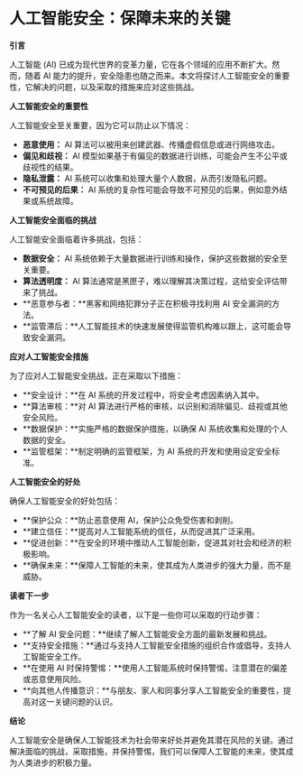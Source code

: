 # 人工智能安全：保障未来的关键

**引言**

人工智能 (AI) 已成为现代世界的变革力量，它在各个领域的应用不断扩大。然而，随着 AI 能力的提升，安全隐患也随之而来。本文将探讨人工智能安全的重要性，它解决的问题，以及采取的措施来应对这些挑战。

**人工智能安全的重要性**

人工智能安全至关重要，因为它可以防止以下情况：

- **恶意使用：** AI 算法可以被用来创建武器、传播虚假信息或进行网络攻击。
- **偏见和歧视：** AI 模型如果基于有偏见的数据进行训练，可能会产生不公平或歧视性的结果。
- **隐私泄露：** AI 系统可以收集和处理大量个人数据，从而引发隐私问题。
- **不可预见的后果：** AI 系统的复杂性可能会导致不可预见的后果，例如意外结果或系统故障。

**人工智能安全面临的挑战**

人工智能安全面临着许多挑战，包括：

- **数据安全：** AI 系统依赖于大量数据进行训练和操作，保护这些数据的安全至关重要。
- **算法透明度：** AI 算法通常是黑匣子，难以理解其决策过程，这给安全评估带来了挑战。
- **恶意参与者：**黑客和网络犯罪分子正在积极寻找利用 AI 安全漏洞的方法。
- **监管滞后：**人工智能技术的快速发展使得监管机构难以跟上，这可能会导致安全漏洞。

**应对人工智能安全措施**

为了应对人工智能安全挑战，正在采取以下措施：

- **安全设计：**在 AI 系统的开发过程中，将安全考虑因素纳入其中。
- **算法审核：**对 AI 算法进行严格的审核，以识别和消除偏见、歧视或其他安全风险。
- **数据保护：**实施严格的数据保护措施，以确保 AI 系统收集和处理的个人数据的安全。
- **监管框架：**制定明确的监管框架，为 AI 系统的开发和使用设定安全标准。

**人工智能安全的好处**

确保人工智能安全的好处包括：

- **保护公众：**防止恶意使用 AI，保护公众免受伤害和剥削。
- **建立信任：**提高对人工智能系统的信任，从而促进其广泛采用。
- **促进创新：**在安全的环境中推动人工智能创新，促进其对社会和经济的积极影响。
- **确保未来：**保障人工智能的未来，使其成为人类进步的强大力量，而不是威胁。

**读者下一步**

作为一名关心人工智能安全的读者，以下是一些你可以采取的行动步骤：

- **了解 AI 安全问题：**继续了解人工智能安全方面的最新发展和挑战。
- **支持安全措施：**通过与支持人工智能安全措施的组织合作或倡导，支持人工智能安全工作。
- **在使用 AI 时保持警惕：**使用人工智能系统时保持警惕，注意潜在的偏差或恶意使用风险。
- **向其他人传播意识：**与朋友、家人和同事分享人工智能安全的重要性，提高对这一关键问题的认识。

**结论**

人工智能安全是确保人工智能技术为社会带来好处并避免其潜在风险的关键。通过解决面临的挑战，采取措施，并保持警惕，我们可以保障人工智能的未来，使其成为人类进步的积极力量。
